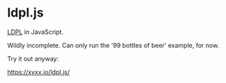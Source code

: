 # ldpl.js

[LDPL] in JavaScript.

Wildly incomplete. Can only run the '99 bottles of beer' example, for now.

Try it out anyway:

https://xvxx.io/ldpl.js/

[ldpl]: https://www.ldpl-lang.org/
